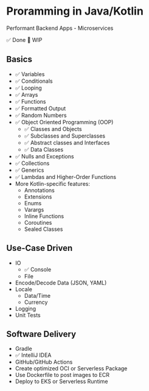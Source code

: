 # Proramming in Java/Kotlin

Performant Backend Apps - Microservices

✅ Done
🚧 WIP

## Basics 
- ✅ Variables
- ✅ Conditionals
- ✅ Looping
- ✅ Arrays
- ✅ Functions
- ✅ Formatted Output
- ✅ Random Numbers 
- ✅ Object Oriented Programming (OOP)
  + ✅ Classes and Objects
  + ✅ Subclasses and Superclasses
  + ✅ Abstract classes and Interfaces
  + ✅ Data Classes
- ✅ Nulls and Exceptions
- ✅ Collections
- ✅ Generics
- ✅ Lambdas and Higher-Order Functions
- More Kotlin-specific features:
  - Annotations
  - Extensions
  - Enums
  - Varargs
  - Inline Functions
  - Coroutines
  - Sealed Classes

## Use-Case Driven
- IO
  + ✅ Console
  + File
- Encode/Decode Data (JSON, YAML)
- Locale
  + Data/Time
  + Currency
- Logging
- Unit Tests

## Software Delivery
- Gradle
- ✅ IntelliJ IDEA
- GitHub/GitHub Actions
- Create optimized OCI or Serverless Package
- Use Dockerfile to post images to ECR
- Deploy to EKS or Serverless Runtime